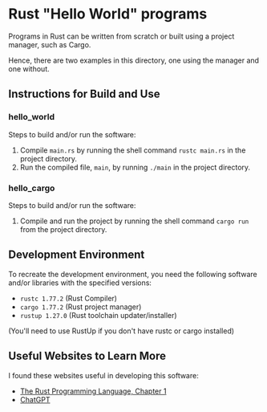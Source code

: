 # Rust "Hello World" programs
Programs in Rust can be written from scratch or built using a project manager, such as Cargo.

Hence, there are two examples in this directory, one using the manager and one without.

## Instructions for Build and Use

### hello_world
Steps to build and/or run the software:

1. Compile `main.rs` by running the shell command `rustc main.rs` in the project directory.
2. Run the compiled file, `main`, by running `./main` in the project directory.

### hello_cargo
Steps to build and/or run the software:

1. Compile and run the project by running the shell command `cargo run` from the project directory.

## Development Environment 

To recreate the development environment, you need the following software and/or libraries with the specified versions:

* `rustc 1.77.2` (Rust Compiler)
* `cargo 1.77.2` (Rust project manager)
* `rustup 1.27.0` (Rust toolchain updater/installer) 

(You'll need to use RustUp if you don't have rustc or cargo installed)

## Useful Websites to Learn More

I found these websites useful in developing this software:

* [The Rust Programming Language, Chapter 1](https://doc.rust-lang.org/book/ch01-00-getting-started.html)
* [ChatGPT](https://chat.openai.com/share/5c636b5f-06ec-4ab6-ae98-a47ae00aa239)